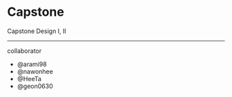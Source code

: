 # Capstone
Capstone Design I, II



---------------
collaborator
- @arami98
- @nawonhee
- @HeeTa
- @geon0630



